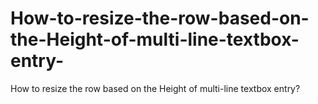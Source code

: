 # How-to-resize-the-row-based-on-the-Height-of-multi-line-textbox-entry-
How to resize the row based on the Height of multi-line textbox entry?
